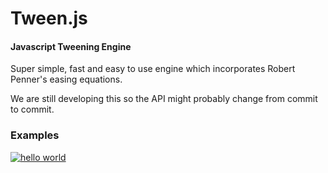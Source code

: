 Tween.js
========

#### Javascript Tweening Engine ####

Super simple, fast and easy to use engine which incorporates Robert Penner's easing equations.

We are still developing this so the API might probably change from commit to commit.

### Examples ###

[![hello world](http://sole.github.com/tween.js/assets/examples/00_hello.png)](http://sole.github.com/tween.js/examples/00_hello_world.html)